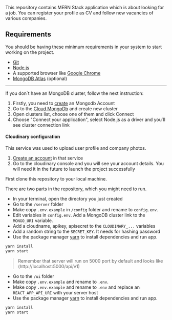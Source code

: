 
This repository contains MERN Stack application which is about looking for a job. You can register your profile as CV and follow new vacancies of various companies.

## Requirements

You should be having these minimum requirements in your system to start working on the project.

                
* [Git](https://git-scm.com)
* [Node.js](https://nodejs.org/en/)
* A supported browser like [Google Chrome](https://www.google.com/chrome/)
* [MongoDB Atlas](https://www.mongodb.com/cloud/atlas) (optional)
                
----

If you don`t have an MongoDB cluster, follow the next instruction:
1. Firstly, you need to [create](https://account.mongodb.com/account/register) an Mongodb Account
2. Go to the [Cloud MongoDb](https://cloud.mongodb.com/) and create new cluster
3. Open clusters list, choose one of them and click Connect
4. Choose "Connect your application", select Node.js as a driver and you`ll see cluster connection link

#### Cloudinary configuration

This service was used to upload user profile and company photos.

1. [Create an account](https://cloudinary.com/users/register/free) in that service
2.  Go to the cloudinary console and you will see your account details. You will need it in the future to launch the project successfully



First clone this repository to your local machine.

There are two parts in the repository, which you might need to run.

- In your terminal, open the directory you just created
- Go to the `/server` folder
- Make copy `.env.example` in `/config` folder and rename to `config.env`. 
- Edit variables in `config.env`.  Add a MongoDB cluster link to the `MONGO_URI` variable.
- Add a cloudname, apikey, apisecret to the `CLOUDINARY_...` variables
- Add a random string to the `SECRET_KEY`. It needs for hashing password
- Use the package manager [yarn](https://yarnpkg.com/) to install dependencies and run app.
```bash
yarn install
yarn start
```

> Remember that server will run on 5000 port by default and looks like (http://localhost:5000/api/v1)

- Go to the `/ui` folder
- Make copy `.env.example` and rename to `.env`. 
- Make copy `.env.example` and rename to `.env` and replace an `REACT_APP_API_URI` with your server host
- Use the package manager [yarn](https://yarnpkg.com/) to install dependencies and run app.
```bash
yarn install
yarn start
```
